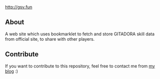http://gsv.fun

## About

A web site which uses bookmarklet to fetch and store GITADORA skill data from official site, to share with other players.

## Contribute

If you want to contribute to this repository, feel free to contact me from [my blog](http://ssdh233.me/gsv/) :)
